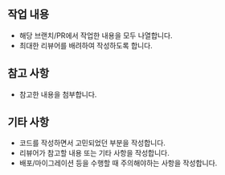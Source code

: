 ## 작업 내용

- 해당 브랜치/PR에서 작업한 내용을 모두 나열합니다.
- 최대한 리뷰어를 배려하여 작성하도록 합니다.

## 참고 사항

- 참고한 내용을 첨부합니다.

## 기타 사항

- 코드를 작성하면서 고민되었던 부분을 작성합니다.
- 리뷰어가 참고할 내용 또는 기타 사항을 작성합니다.
- 배포/마이그레이션 등을 수행할 때 주의해야하는 사항을 작성합니다.
